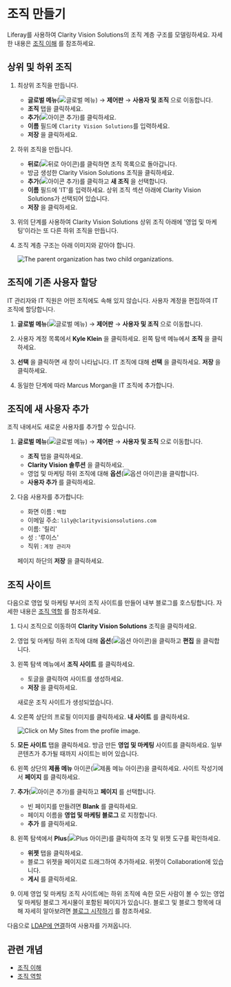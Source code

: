 # 조직 만들기

Liferay를 사용하여 Clarity Vision Solutions의 조직 계층 구조를 모델링하세요. 자세한 내용은 [조직 이해](https://learn.liferay.com/ko/w/dxp/users-and-permissions/organizations/understanding-organizations) 를 참조하세요.

## 상위 및 하위 조직

1. 최상위 조직을 만듭니다.

   * **글로벌 메뉴**(![글로벌 메뉴](../../images/icon-applications-menu.png)) &rarr; **제어판** &rarr; **사용자 및 조직** 으로 이동합니다.
   * **조직** 탭을 클릭하세요.
   * **추가**(![아이콘 추가](../../images/icon-add.png))를 클릭하세요.
   * **이름** 필드에 `Clarity Vision Solutions`를 입력하세요.
   * **저장** 을 클릭하세요.

1. 하위 조직을 만듭니다.

   * **뒤로**(![뒤로 아이콘](../../images/icon-angle-left.png))를 클릭하면 조직 목록으로 돌아갑니다.
   * 방금 생성한 Clarity Vision Solutions 조직을 클릭하세요.
   * **추가**(![아이콘 추가](../../images/icon-add.png))를 클릭하고 **새 조직** 을 선택합니다.
   * **이름** 필드에 'IT'를 입력하세요. 상위 조직 섹션 아래에 Clarity Vision Solutions가 선택되어 있습니다.
   * **저장** 을 클릭하세요.

1. 위의 단계를 사용하여 Clarity Vision Solutions 상위 조직 아래에 '영업 및 마케팅'이라는 또 다른 하위 조직을 만듭니다.

1. 조직 계층 구조는 아래 이미지와 같아야 합니다.

   ![The parent organization has two child organizations.](./creating-organizations/images/01.png)

## 조직에 기존 사용자 할당

IT 관리자와 IT 직원은 어떤 조직에도 속해 있지 않습니다. 사용자 계정을 편집하여 IT 조직에 할당합니다.

1. **글로벌 메뉴**(![글로벌 메뉴](../../images/icon-applications-menu.png)) &rarr; **제어판** &rarr; **사용자 및 조직** 으로 이동합니다.

1. 사용자 계정 목록에서 **Kyle Klein** 을 클릭하세요. 왼쪽 탐색 메뉴에서 **조직** 을 클릭하세요.

1. **선택** 을 클릭하면 새 창이 나타납니다. IT 조직에 대해 **선택** 을 클릭하세요. **저장** 을 클릭하세요.

1. 동일한 단계에 따라 Marcus Morgan을 IT 조직에 추가합니다.

## 조직에 새 사용자 추가

조직 내에서도 새로운 사용자를 추가할 수 있습니다.

1. **글로벌 메뉴**(![글로벌 메뉴](../../images/icon-applications-menu.png)) &rarr; **제어판** &rarr; **사용자 및 조직** 으로 이동합니다.

   * **조직** 탭을 클릭하세요.
   * **Clarity Vision 솔루션** 을 클릭하세요.
   * 영업 및 마케팅 하위 조직에 대해 **옵션**(![옵션 아이콘](../../images/icon-actions.png))을 클릭합니다.
   * **사용자 추가** 를 클릭하세요.

1. 다음 사용자를 추가합니다:

   * 화면 이름 : `백합`
   * 이메일 주소: `lily@clarityvisionsolutions.com`
   * 이름: '릴리'
   * 성 : '루이스'
   * 직위 : `계정 관리자`

   페이지 하단의 **저장** 을 클릭하세요.

## 조직 사이트

다음으로 영업 및 마케팅 부서의 조직 사이트를 만들어 내부 블로그를 호스팅합니다. 자세한 내용은 [조직 역할](https://learn.liferay.com/ko/w/dxp/users-and-permissions/organizations/organization-sites) 를 참조하세요.

1. 다시 조직으로 이동하여 **Clarity Vision Solutions** 조직을 클릭하세요.

1. 영업 및 마케팅 하위 조직에 대해 **옵션**(![옵션 아이콘](../../images/icon-actions.png))을 클릭하고 **편집** 을 클릭합니다.

1. 왼쪽 탐색 메뉴에서 **조직 사이트** 를 클릭하세요.

   * 토글을 클릭하여 사이트를 생성하세요.
   * **저장** 을 클릭하세요.

   새로운 조직 사이트가 생성되었습니다.

1. 오른쪽 상단의 프로필 이미지를 클릭하세요. **내 사이트** 를 클릭하세요.

   ![Click on My Sites from the profile image.](./creating-organizations/images/02.png)

1. **모든 사이트** 탭을 클릭하세요. 방금 만든 **영업 및 마케팅** 사이트를 클릭하세요. 일부 콘텐츠가 추가될 때까지 사이트는 비어 있습니다.

1. 왼쪽 상단의 **제품 메뉴** 아이콘(![제품 메뉴 아이콘](../../images/icon-product-menu.png))을 클릭하세요. 사이트 작성기에서 **페이지** 를 클릭하세요.

1. **추가**(![아이콘 추가](../../images/icon-add.png))를 클릭하고 **페이지** 를 선택합니다.

   * 빈 페이지를 만들려면 **Blank** 를 클릭하세요.
   * 페이지 이름을 **영업 및 마케팅 블로그** 로 지정합니다.
   * **추가** 를 클릭하세요.

1. 왼쪽 탐색에서 **Plus**(![Plus 아이콘](../../images/icon-plus.png))를 클릭하여 조각 및 위젯 도구를 확인하세요.

   * **위젯** 탭을 클릭하세요.
   * 블로그 위젯을 페이지로 드래그하여 추가하세요. 위젯이 Collaboration에 있습니다.
   * **게시** 를 클릭하세요.

1. 이제 영업 및 마케팅 조직 사이트에는 하위 조직에 속한 모든 사람이 볼 수 있는 영업 및 마케팅 블로그 게시물이 포함된 페이지가 있습니다. 블로그 및 블로그 항목에 대해 자세히 알아보려면 [블로그 시작하기](https://learn.liferay.com/ko/w/dxp/content-authoring-and-management/blogs/getting-started-with-blogs) 를 참조하세요.

다음으로 [LDAP에 연결](./connecting-to-ldap.md)하여 사용자를 가져옵니다.

## 관련 개념

* [조직 이해](https://learn.liferay.com/ko/w/dxp/users-and-permissions/organizations/understanding-organizations)
* [조직 역할](https://learn.liferay.com/ko/w/dxp/users-and-permissions/organizations/organization-sites)
